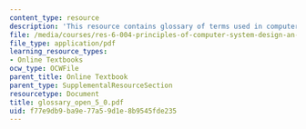 ```yaml
---
content_type: resource
description: 'This resource contains glossary of terms used in computer systems. '
file: /media/courses/res-6-004-principles-of-computer-system-design-an-introduction-spring-2009/f77e9db9ba9e77a59d1e8b9545fde235_glossary_open_5_0.pdf
file_type: application/pdf
learning_resource_types:
- Online Textbooks
ocw_type: OCWFile
parent_title: Online Textbook
parent_type: SupplementalResourceSection
resourcetype: Document
title: glossary_open_5_0.pdf
uid: f77e9db9-ba9e-77a5-9d1e-8b9545fde235
---
```

